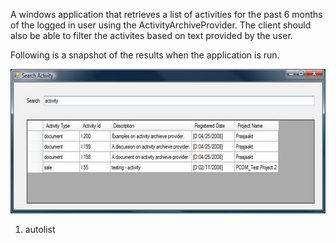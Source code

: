 <properties date="2016-05-11"
SortOrder="6"
/>

A windows application that retrieves a list of activities for the past 6 months of the logged in user using the ActivityArchiveProvider. The client should also be able to filter the activites based on text provided by the user.

Following is a snapshot of the results when the application is run.

<img src="../iTuneLikeClient_files/image001.jpg" width="604" height="231" />

 

1. autolist
